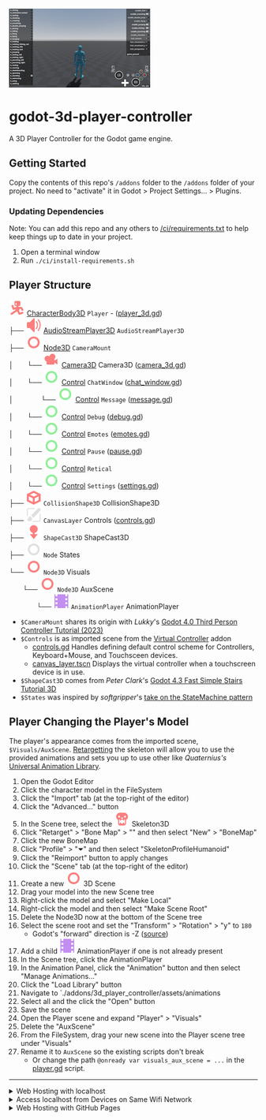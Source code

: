 ![Thumbnail](/ci/thumbnail.png)

# godot-3d-player-controller
A 3D Player Controller for the Godot game engine.

## Getting Started
Copy the contents of this repo's `/addons` folder to the `/addons` folder of your project. No need to "activate" it in Godot > Project Settings... > Plugins.

### Updating Dependencies
Note: You can add this repo and any others to [/ci/requirements.txt](/ci/requirements.txt) to help keep things up to date in your project.
1. Open a terminal window
1. Run `./ci/install-requirements.sh`

## Player Structure
![CharacterBody3D](https://raw.githubusercontent.com/godotengine/godot/refs/heads/master/editor/icons/CharacterBody3D.svg)
[CharacterBody3D](https://docs.godotengine.org/en/stable/classes/class_characterbody3d.html) `Player` - ([player_3d.gd](/addons/3d_player_controller/player_3d.gd))<br/>
├── ![AudioStreamPlayer3D](https://raw.githubusercontent.com/godotengine/godot/refs/heads/master/editor/icons/AudioStreamPlayer3D.svg)
	[AudioStreamPlayer3D](https://docs.godotengine.org/en/stable/classes/class_audiostreamplayer3d.html) `AudioStreamPlayer3D`<br/>
├── ![Node3D](https://raw.githubusercontent.com/godotengine/godot/refs/heads/master/editor/icons/Node3D.svg)
	[Node3D](https://docs.godotengine.org/en/stable/classes/class_node.html) `CameraMount`<br/>
│  └── ![Camera3D](https://raw.githubusercontent.com/godotengine/godot/refs/heads/master/editor/icons/Camera3D.svg)
		[Camera3D]() Camera3D (<a href="/addons/3d_player_controller/camera_3d.gd">camera_3d.gd</a>)<br/>
│  └── ![Control](https://raw.githubusercontent.com/godotengine/godot/refs/heads/master/editor/icons/Control.svg)
		[Control](https://docs.godotengine.org/en/stable/classes/class_control.html) `ChatWindow` (<a href="/addons/3d_player_controller/chat_window.gd">chat_window.gd</a>)<br/>
│    └── ![Control](https://raw.githubusercontent.com/godotengine/godot/refs/heads/master/editor/icons/Control.svg)
			[Control](https://docs.godotengine.org/en/stable/classes/class_control.html) `Message` (<a href="/addons/3d_player_controller/message.gd">message.gd</a>)<br/>
│  └── ![Control](https://raw.githubusercontent.com/godotengine/godot/refs/heads/master/editor/icons/Control.svg)
		[Control](https://docs.godotengine.org/en/stable/classes/class_control.html) `Debug` (<a href="/addons/3d_player_controller/debug.gd">debug.gd</a>)<br/>
│  └── ![Control](https://raw.githubusercontent.com/godotengine/godot/refs/heads/master/editor/icons/Control.svg)
		[Control](https://docs.godotengine.org/en/stable/classes/class_control.html) `Emotes` (<a href="/addons/3d_player_controller/emotes.gd">emotes.gd</a>)<br/>
│  └── ![Control](https://raw.githubusercontent.com/godotengine/godot/refs/heads/master/editor/icons/Control.svg)
		[Control](https://docs.godotengine.org/en/stable/classes/class_control.html) `Pause` (<a href="/addons/3d_player_controller/pause.gd">pause.gd</a>)<br/>
│  └── ![Control](https://raw.githubusercontent.com/godotengine/godot/refs/heads/master/editor/icons/Control.svg)
		[Control](https://docs.godotengine.org/en/stable/classes/class_control.html) `Retical`</br>
│  └── ![Control](https://raw.githubusercontent.com/godotengine/godot/refs/heads/master/editor/icons/Control.svg)
		[Control](https://docs.godotengine.org/en/stable/classes/class_control.html) `Settings` (<a href="/addons/3d_player_controller/settings.gd">settings.gd</a>)<br/>
├── ![CollisionShape3D](https://raw.githubusercontent.com/godotengine/godot/refs/heads/master/editor/icons/CollisionShape3D.svg)
	`CollisionShape3D` CollisionShape3D<br/>
├── ![CanvasLayer](https://raw.githubusercontent.com/godotengine/godot/refs/heads/master/editor/icons/CanvasLayer.svg)
	`CanvasLayer` Controls (<a href="/addons/virtual_controller/scripts/controls.gd">controls.gd</a>)<br/>
├── ![ShapeCast3D](https://raw.githubusercontent.com/godotengine/godot/refs/heads/master/editor/icons/ShapeCast3D.svg)
	`ShapeCast3D` ShapeCast3D<br/>
├── ![Node](https://raw.githubusercontent.com/godotengine/godot/refs/heads/master/editor/icons/Node.svg)
	`Node` States<br/>
└── ![Node3D](https://raw.githubusercontent.com/godotengine/godot/refs/heads/master/editor/icons/Node3D.svg)
	`Node3D` Visuals<br/>
  └── ![Node3D](https://raw.githubusercontent.com/godotengine/godot/refs/heads/master/editor/icons/Node3D.svg)
		`Node3D` AuxScene<br/>
    └── ![AnimationPlayer](https://raw.githubusercontent.com/godotengine/godot/refs/heads/master/editor/icons/AnimationPlayer.svg)
		`AnimationPlayer` AnimationPlayer<br/>

- `$CameraMount` shares its origin with _Lukky_'s [Godot 4.0 Third Person Controller Tutorial (2023)](https://www.youtube.com/watch?v=EP5AYllgHy8)
- `$Controls` is as imported scene from the [Virtual Controller](https://github.com/kirbycope/godot-virtual-controller) addon
	- [controls.gd](/addons/virtual_controller/scripts/controls.gd) Handles defining default control scheme for Controllers, Keyboard+Mouse, and Touchsceen devices.
	- [canvas_layer.tscn](/addons/virtual_controller/scenes/canvas_layer.tscn) Displays the virtual controller when a touchscreen device is in use.
- `$ShapeCast3D` comes from _Peter Clark_'s [Godot 4.3 Fast Simple Stairs Tutorial 3D](https://www.youtube.com/watch?v=38BN96kQANc)
- `$States` was inspired by _softgripper_'s [take on the StateMachine pattern](https://www.reddit.com/r/godot/comments/1hg0c7g/my_take_on_the_statemachine_pattern/)

## Player Changing the Player's Model
The player's appearance comes from the imported scene, `$Visuals/AuxScene`. [Retargetting](https://docs.godotengine.org/en/stable/tutorials/assets_pipeline/retargeting_3d_skeletons.html) the skeleton will allow you to use the provided animations and sets you up to use other like _Quaternius's_ [Universal Animation Library](https://quaternius.com/packs/universalanimationlibrary.html).
1. Open the Godot Editor
1. Click the character model in the FileSystem
1. Click the "Import" tab (at the top-right of the editor)
1. Click the "Advanced..." button
1. In the Scene tree, select the ![Skeleton3D](https://raw.githubusercontent.com/godotengine/godot/refs/heads/master/editor/icons/Skeleton3D.svg) Skeleton3D
1. Click "Retarget" > "Bone Map" > "<empty>" and then select "New" > "BoneMap"
1. Click the new BoneMap
1. Click "Profile" > "⏷" and then select "SkeletonProfileHumanoid"
1. Click the "Reimport" button to apply changes
1. Click the "Scene" tab (at the top-right of the editor)
1. Create a new ![Node3D](https://raw.githubusercontent.com/godotengine/godot/refs/heads/master/editor/icons/Node3D.svg) 3D Scene
1. Drag your model into the new Scene tree
1. Right-click the model and select "Make Local"
1. Right-click the model and then select "Make Scene Root"
1. Delete the Node3D now at the bottom of the Scene tree
1. Select the scene root and set the "Transform" > "Rotation" > "y" to `180`
	- Godot's "forward" direction is -Z ([source](https://docs.godotengine.org/en/stable/tutorials/3d/introduction_to_3d.html#coordinate-system))
1. Add a child ![AnimationPlayer](https://raw.githubusercontent.com/godotengine/godot/refs/heads/master/editor/icons/AnimationPlayer.svg) AnimationPlayer if one is not already present
1. In the Scene tree, click the AnimationPlayer
1. In the Animation Panel, click the "Animation" button and then select "Manage Animations..."
1. Click the "Load Library" button
1. Navigate to `./addons/3d_player_controller/assets/animations
1. Select all and the click the "Open" button
1. Save the scene
1. Open the Player scene and expand "Player" > "Visuals"
1. Delete the "AuxScene"
1. From the FileSystem, drag your new scene into the Player scene tree under "Visuals"
1. Rename it to `AuxScene` so the existing scripts don't break
	- Or change the path `@onready var visuals_aux_scene = ...` in the [player.gd](/addons/3d_player_controller/player_3d.gd) script.

----

<details>
<summary>Web Hosting with localhost</summary>

### Install and Enable Live Server
[Live Server](https://marketplace.visualstudio.com/items?itemName=ritwickdey.LiveServer) allows you to host web pages, locally, from VSCode.

### Running/Hosting the App Locally
1. In VSCode's Explorer right-click on [docs/index.html](docs/index.html) and select "Open with Live Server"
1. Then you visit [https://127.0.0.1:5500/docs/index.html](https://127.0.0.1:5500/docs/index.html)
1. To get your "Host Local IP Address", use terminal to run:
	- [Windows] `ipconfig`
	- [MacOS] `ipconfig getifaddr en0`
1. On a device connected to the same wifi as the host, navigate to `https://{host.local.ip.address}:5500/docs/index.html`
	- Replace `{host.local.ip.address}` with your "Host Local IP Address" from earlier

</details>

<details>
<summary>Access localhost from Devices on Same Wifi Network</summary>

### Generate HTTPS Certificate
"Secure Context - Check web server configuration (use HTTPS)" The following features required to run Godot projects on the Web. Do the following to setup
1. Download and install the [ssl binary](https://wiki.openssl.org/index.php/Binaries)
	- [Windows] Use [OpenSSL for Windows](https://slproweb.com/products/Win32OpenSSL.html)
	- [MacOS] Use [Homebrew](https://brew.sh/) by running, `brew install openssl@3`
1. Confirm installation by running `openssl -v` in cmd/terminal
1. Open the root folder using [VS Code](https://code.visualstudio.com/)
	- If you use GitHub Desktop, select the "Open in Visual Studio" button
1. Open the [integrated terminal](https://code.visualstudio.com/docs/editor/integrated-terminal)
1. Run `openssl genrsa -aes256 -out localhost.key 2048`
	- You will be prompted for a "PEM pass phrase", remember this for the next step
	- `godot`
1. Run `openssl req -days 3650 -new -newkey rsa:2048 -key localhost.key -x509 -out localhost.pem`
	- You will be prompted for the "PEM pass phrase"
	- Fill out the rest of the information as the prompts request
		- "Country Name (2 letter code) [AU]:"`US`
		- "State or Province Name (full name) [Some-State]:"`WA`
		- "Locality Name (eg, city) []:"`Seattle`
		- "Organization Name (eg, company) [Internet Widgits Pty Ltd]:"`Timothy Cope`
		- "Organizational Unit Name (eg, section) []:"`Development`
		- "Common Name (e.g. server FQDN or YOUR name) []:"`localhost`
		- "Email Address []:"`kirbycope@gmail.com`
1. Open/Create `.vscode/settings.json` in the root of your project
1. Copy+paste the following:
	```
	{
		"liveServer.settings.root": "/",
		"liveServer.settings.https": {
			"enable": true,
			"cert": "{path/to/your/}localhost.pem",
			"key": "{path/to/your/}localhost.key",
			"passphrase": "{PEM pass phrase}"
		}
	}
	```
	- Replace `{PEM pass phrase}` with your "PEM pass phrase" from earlier
1. Restart VSCode (or the terminal, at least)

</details>

<details>
<summary>Web Hosting with GitHub Pages</summary>

### Set Up GitHub Pages
Note: This only needs to be done once.
1. Go to the "Settings" tab of the repo
1. Select "Pages" from left-nav
1. Select `main` branch and `/docs` directory, then select "Save"
	- A GitHub Action will deploy your website
1. On the main page of the GitHub repo, click the gear icon next to "About"
1. Select "Use your GitHub Pages website", then select "Save changes"

</details>
